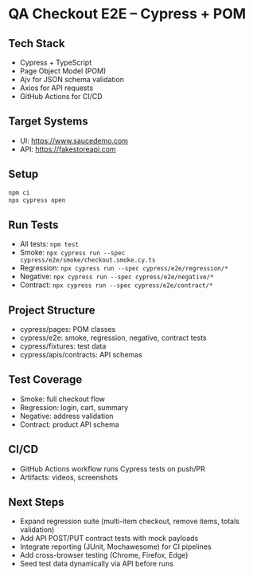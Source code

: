 # QA Checkout E2E – Cypress + POM

## Tech Stack
- Cypress + TypeScript
- Page Object Model (POM)
- Ajv for JSON schema validation
- Axios for API requests
- GitHub Actions for CI/CD

## Target Systems
- UI: https://www.saucedemo.com
- API: https://fakestoreapi.com

## Setup
```bash
npm ci
npx cypress open
```

## Run Tests
- All tests: `npm test`
- Smoke: `npx cypress run --spec cypress/e2e/smoke/checkout.smoke.cy.ts`
- Regression: `npx cypress run --spec cypress/e2e/regression/*`
- Negative: `npx cypress run --spec cypress/e2e/negative/*`
- Contract: `npx cypress run --spec cypress/e2e/contract/*`

## Project Structure
- cypress/pages: POM classes
- cypress/e2e: smoke, regression, negative, contract tests
- cypress/fixtures: test data
- cypress/apis/contracts: API schemas

## Test Coverage
- Smoke: full checkout flow
- Regression: login, cart, summary
- Negative: address validation
- Contract: product API schema

## CI/CD
- GitHub Actions workflow runs Cypress tests on push/PR
- Artifacts: videos, screenshots

## Next Steps
- Expand regression suite (multi-item checkout, remove items, totals validation)
- Add API POST/PUT contract tests with mock payloads
- Integrate reporting (JUnit, Mochawesome) for CI pipelines
- Add cross-browser testing (Chrome, Firefox, Edge)
- Seed test data dynamically via API before runs
